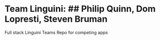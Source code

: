 # Team Linguini: ## Philip Quinn, Dom Lopresti, Steven Bruman 
Full stack Linguini Teams Repo for competing apps
